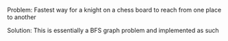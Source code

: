 Problem:
    Fastest way for a knight on a chess board to reach from one place to another

Solution:
    This is essentially a BFS graph problem and implemented as such

